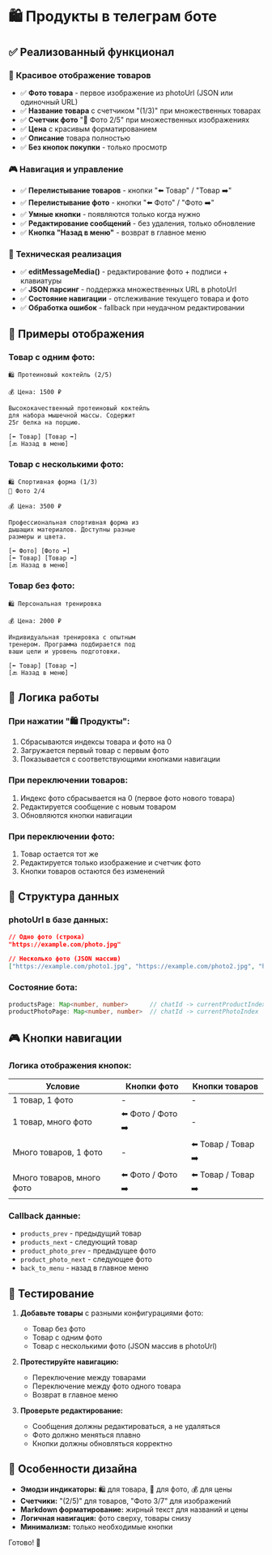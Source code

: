 # 🛍️ Продукты в телеграм боте

## ✅ Реализованный функционал

### 📱 **Красивое отображение товаров**

- ✅ **Фото товара** - первое изображение из photoUrl (JSON или одиночный URL)
- ✅ **Название товара** с счетчиком "(1/3)" при множественных товарах
- ✅ **Счетчик фото** "📸 Фото 2/5" при множественных изображениях
- ✅ **Цена** с красивым форматированием
- ✅ **Описание** товара полностью
- ✅ **Без кнопок покупки** - только просмотр

### 🎮 **Навигация и управление**

- ✅ **Перелистывание товаров** - кнопки "⬅️ Товар" / "Товар ➡️"
- ✅ **Перелистывание фото** - кнопки "⬅️ Фото" / "Фото ➡️"
- ✅ **Умные кнопки** - появляются только когда нужно
- ✅ **Редактирование сообщений** - без удаления, только обновление
- ✅ **Кнопка "Назад в меню"** - возврат в главное меню

### 🔧 **Техническая реализация**

- ✅ **editMessageMedia()** - редактирование фото + подписи + клавиатуры
- ✅ **JSON парсинг** - поддержка множественных URL в photoUrl
- ✅ **Состояние навигации** - отслеживание текущего товара и фото
- ✅ **Обработка ошибок** - fallback при неудачном редактировании

## 🎨 Примеры отображения

### Товар с одним фото:
```
🛍️ Протеиновый коктейль (2/5)

💰 Цена: 1500 ₽

Высококачественный протеиновый коктейль 
для набора мышечной массы. Содержит 
25г белка на порцию.

[⬅️ Товар] [Товар ➡️]
[🔙 Назад в меню]
```

### Товар с несколькими фото:
```
🛍️ Спортивная форма (1/3)
📸 Фото 2/4

💰 Цена: 3500 ₽

Профессиональная спортивная форма из 
дышащих материалов. Доступны разные 
размеры и цвета.

[⬅️ Фото] [Фото ➡️]
[⬅️ Товар] [Товар ➡️]
[🔙 Назад в меню]
```

### Товар без фото:
```
🛍️ Персональная тренировка

💰 Цена: 2000 ₽

Индивидуальная тренировка с опытным 
тренером. Программа подбирается под 
ваши цели и уровень подготовки.

[⬅️ Товар] [Товар ➡️]
[🔙 Назад в меню]
```

## 🎯 Логика работы

### При нажатии "🛍️ Продукты":
1. Сбрасываются индексы товара и фото на 0
2. Загружается первый товар с первым фото
3. Показывается с соответствующими кнопками навигации

### При переключении товаров:
1. Индекс фото сбрасывается на 0 (первое фото нового товара)
2. Редактируется сообщение с новым товаром
3. Обновляются кнопки навигации

### При переключении фото:
1. Товар остается тот же
2. Редактируется только изображение и счетчик фото
3. Кнопки товаров остаются без изменений

## 🔧 Структура данных

### photoUrl в базе данных:
```json
// Одно фото (строка)
"https://example.com/photo.jpg"

// Несколько фото (JSON массив)
["https://example.com/photo1.jpg", "https://example.com/photo2.jpg", "https://example.com/photo3.jpg"]
```

### Состояние бота:
```typescript
productsPage: Map<number, number>      // chatId -> currentProductIndex
productPhotoPage: Map<number, number>  // chatId -> currentPhotoIndex
```

## 🎮 Кнопки навигации

### Логика отображения кнопок:

| Условие | Кнопки фото | Кнопки товаров |
|---------|-------------|----------------|
| 1 товар, 1 фото | - | - |
| 1 товар, много фото | ⬅️ Фото / Фото ➡️ | - |
| Много товаров, 1 фото | - | ⬅️ Товар / Товар ➡️ |
| Много товаров, много фото | ⬅️ Фото / Фото ➡️ | ⬅️ Товар / Товар ➡️ |

### Callback данные:
- `products_prev` - предыдущий товар
- `products_next` - следующий товар  
- `product_photo_prev` - предыдущее фото
- `product_photo_next` - следующее фото
- `back_to_menu` - назад в главное меню

## 🧪 Тестирование

1. **Добавьте товары** с разными конфигурациями фото:
   - Товар без фото
   - Товар с одним фото
   - Товар с несколькими фото (JSON массив в photoUrl)

2. **Протестируйте навигацию:**
   - Переключение между товарами
   - Переключение между фото одного товара
   - Возврат в главное меню

3. **Проверьте редактирование:**
   - Сообщения должны редактироваться, а не удаляться
   - Фото должно меняться плавно
   - Кнопки должны обновляться корректно

## 🎨 Особенности дизайна

- **Эмодзи индикаторы:** 🛍️ для товара, 📸 для фото, 💰 для цены
- **Счетчики:** "(2/5)" для товаров, "Фото 3/7" для изображений
- **Markdown форматирование:** жирный текст для названий и цены
- **Логичная навигация:** фото сверху, товары снизу
- **Минимализм:** только необходимые кнопки

Готово! 🎉
